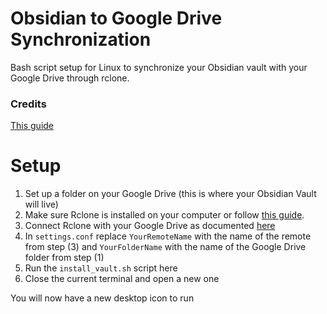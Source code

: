 # Obsidian to Google Drive Synchronization
Bash script setup for Linux to synchronize your Obsidian vault with your Google Drive through rclone.

### Credits
[This guide](https://medium.com/@gintarasan/saving-money-syncing-obsidian-with-google-drive-in-ubuntu-22-04-c5a8137c207d)

# Setup 

1) Set up a folder on your Google Drive (this is where your Obsidian Vault will live)
2) Make sure Rclone is installed on your computer or follow [this guide](https://rclone.org/downloads/).
3) Connect Rclone with your Google Drive as documented [here](https://rclone.org/drive/)
4) In `settings.conf` replace `YourRemoteName` with the name of the remote from step (3) and `YourFolderName` with the name of the Google Drive folder from step (1)
5) Run the `install_vault.sh` script here
6) Close the current terminal and open a new one

You will now have a new desktop icon to run

